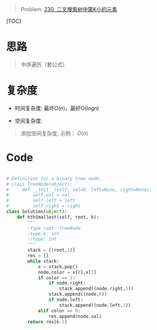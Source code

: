 > Problem: [230. 二叉搜索树中第K小的元素](https://leetcode.cn/problems/kth-smallest-element-in-a-bst/description/)

[TOC]

# 思路
> 中序遍历（套公式）

# 复杂度
- 时间复杂度: 最坏$O(n)$，最好O(logn)

- 空间复杂度: 
> 添加空间复杂度, 示例： $O(n)$

# Code
```Python []

# Definition for a binary tree node.
# class TreeNode(object):
#     def __init__(self, val=0, left=None, right=None):
#         self.val = val
#         self.left = left
#         self.right = right
class Solution(object):
    def kthSmallest(self, root, k):
        """
        :type root: TreeNode
        :type k: int
        :rtype: int
        """
        stack = [(root,1)]
        res = []
        while stack:
            x = stack.pop()
            node,color = x[0],x[1]
            if color == 1:
                if node.right:
                    stack.append((node.right,1))
                stack.append((node,0))
                if node.left:
                    stack.append((node.left,1))
            elif color == 0:
                res.append(node.val)
        return res[k-1]

        



```
